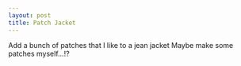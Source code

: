 ```yaml
---
layout: post
title: Patch Jacket
---
```


Add a bunch of patches that I like to a jean jacket
Maybe make some patches myself...!?

